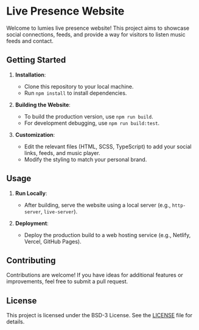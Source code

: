 # Live Presence Website

Welcome to lumies live presence website! This project aims to showcase social connections, feeds, and provide a way for visitors to listen music feeds and contact.

## Getting Started

1. **Installation**:
   - Clone this repository to your local machine.
   - Run `npm install` to install dependencies.

2. **Building the Website**:
   - To build the production version, use `npm run build`.
   - For development debugging, use `npm run build:test`.

3. **Customization**:
   - Edit the relevant files (HTML, SCSS, TypeScript) to add your social links, feeds, and music player.
   - Modify the styling to match your personal brand.

## Usage

1. **Run Locally**:
   - After building, serve the website using a local server (e.g., `http-server`, `live-server`).

2. **Deployment**:
   - Deploy the production build to a web hosting service (e.g., Netlify, Vercel, GitHub Pages).

## Contributing

Contributions are welcome! If you have ideas for additional features or improvements, feel free to submit a pull request.

## License

This project is licensed under the BSD-3 License. See the [LICENSE](LICENSE) file for details.
